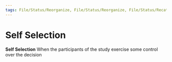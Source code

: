 ```yaml
---
tags: File/Status/Reorganize, File/Status/Reorganize, File/Status/Recategorize, File/Status/Summarize, File/Status/Structuralize
---
```


# Self Selection

**Self Selection** When the participants of the study exercise some control over the decision